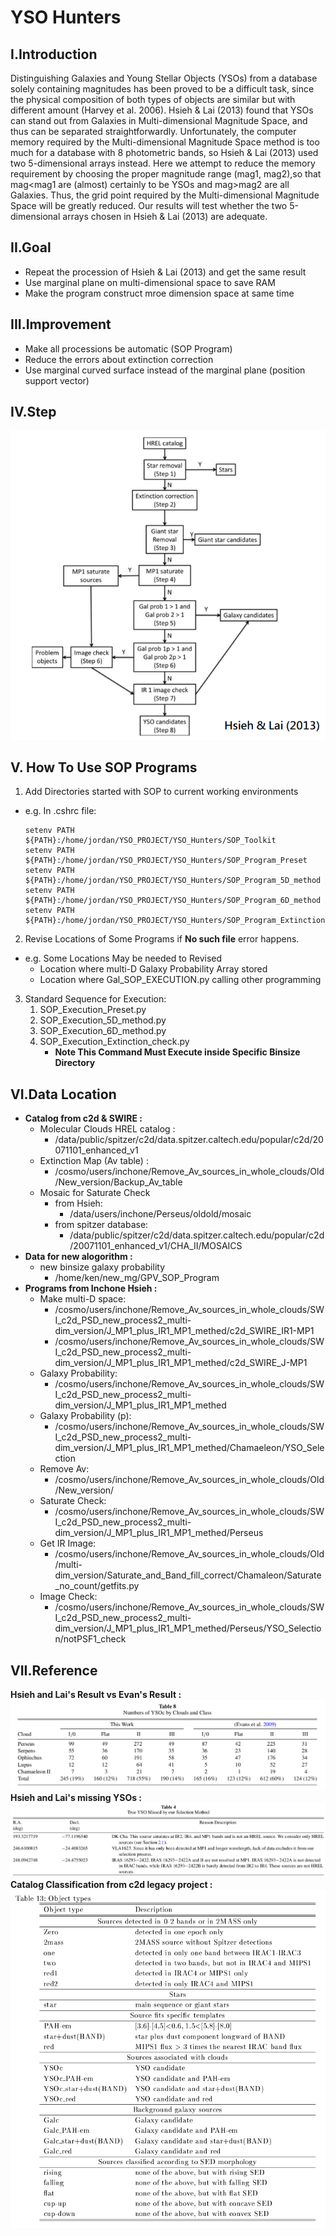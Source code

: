 # **YSO Hunters**
## **I.Introduction**
Distinguishing Galaxies and Young Stellar Objects (YSOs) from a database solely containing magnitudes has been proved to be a difficult task, since the physical composition of both types of objects are similar but with different amount (Harvey et al. 2006). Hsieh & Lai (2013) found that YSOs can stand out from Galaxies in Multi-dimensional Magnitude Space, and thus can be separated straightforwardly. Unfortunately, the computer memory required by the Multi-dimensional Magnitude Space method is too much for a database with 8 photometric bands, so Hsieh & Lai (2013) used two 5-dimensional arrays instead. Here we attempt to reduce the memory requirement by choosing the proper magnitude range (mag1, mag2),so that mag\<mag1 are (almost) certainly to be YSOs and mag\>mag2 are all Galaxies. Thus, the grid point required by the Multi-dimensional Magnitude Space will be greatly reduced. Our results will test whether the two 5-dimensional arrays chosen in Hsieh & Lai (2013) are adequate.

## **II.Goal**
- Repeat the procession of Hsieh & Lai (2013) and get the same result
- Use marginal plane on multi-dimensional space to save RAM
- Make the program construct mroe dimension space at same time

## **III.Improvement**
- Make all processions be automatic (SOP Program)
- Reduce the errors about extinction correction
- Use marginal curved surface instead of the marginal plane (position support vector)

## **IV.Step**
<img src='Templates_and_Charts/Steps.png'/>

## **V. How To Use SOP Programs**
1. Add Directories started with SOP to current working environments
  - e.g. In .cshrc file:
    ```
    setenv PATH ${PATH}:/home/jordan/YSO_PROJECT/YSO_Hunters/SOP_Toolkit
    setenv PATH ${PATH}:/home/jordan/YSO_PROJECT/YSO_Hunters/SOP_Program_Preset
    setenv PATH ${PATH}:/home/jordan/YSO_PROJECT/YSO_Hunters/SOP_Program_5D_method
    setenv PATH ${PATH}:/home/jordan/YSO_PROJECT/YSO_Hunters/SOP_Program_6D_method
    setenv PATH ${PATH}:/home/jordan/YSO_PROJECT/YSO_Hunters/SOP_Program_Extinction_Check
    ```
2. Revise Locations of Some Programs if **No such file** error happens.
  - e.g. Some Locations May be needed to Revised
    - Location where multi-D Galaxy Probability Array stored
    - Location where Gal_SOP_EXECUTION.py calling other programming
3. Standard Sequence for Execution:
    1. SOP_Execution_Preset.py
    2. SOP_Execution_5D_method.py
    3. SOP_Execution_6D_method.py
    4. SOP_Execution_Extinction_check.py
        - **Note This Command Must Execute inside Specific Binsize Directory**
  
## **VI.Data Location**
- **Catalog from c2d & SWIRE :**
  - Molecular Clouds HREL catalog :
    - /data/public/spitzer/c2d/data.spitzer.caltech.edu/popular/c2d/20071101_enhanced_v1
  - Extinction Map (Av table) :
    - /cosmo/users/inchone/Remove_Av_sources_in_whole_clouds/Old/New_version/Backup_Av_table
  - Mosaic for Saturate Check
    - from Hsieh:
      - /data/users/inchone/Perseus/oldold/mosaic
    - from spitzer database:
      - /data/public/spitzer/c2d/data.spitzer.caltech.edu/popular/c2d/20071101_enhanced_v1/CHA_II/MOSAICS
- **Data for new alogorithm :**
    - new binsize galaxy probability
      - /home/ken/new_mg/GPV_SOP_Program
- **Programs from Inchone Hsieh :**
  - Make multi-D space:
    - /cosmo/users/inchone/Remove_Av_sources_in_whole_clouds/SWI_c2d_PSD_new_process2_multi-dim_version/J_MP1_plus_IR1_MP1_methed/c2d_SWIRE_IR1-MP1
    - /cosmo/users/inchone/Remove_Av_sources_in_whole_clouds/SWI_c2d_PSD_new_process2_multi-dim_version/J_MP1_plus_IR1_MP1_methed/c2d_SWIRE_J-MP1    
  - Galaxy Probability:
    - /cosmo/users/inchone/Remove_Av_sources_in_whole_clouds/SWI_c2d_PSD_new_process2_multi-dim_version/J_MP1_plus_IR1_MP1_methed
  - Galaxy Probability (p):
    - /cosmo/users/inchone/Remove_Av_sources_in_whole_clouds/SWI_c2d_PSD_new_process2_multi-dim_version/J_MP1_plus_IR1_MP1_methed/Chamaeleon/YSO_Selection
  - Remove Av:
    - /cosmo/users/inchone/Remove_Av_sources_in_whole_clouds/Old/New_version/
  - Saturate Check:
    - /cosmo/users/inchone/Remove_Av_sources_in_whole_clouds/SWI_c2d_PSD_new_process2_multi-dim_version/J_MP1_plus_IR1_MP1_methed/Perseus
  - Get IR Image:  
    - /cosmo/users/inchone/Remove_Av_sources_in_whole_clouds/Old/multi-dim_version/Saturate_and_Band_fill_correct/Chamaleon/Saturate_no_count/getfits.py
  - Image Check:
    - /cosmo/users/inchone/Remove_Av_sources_in_whole_clouds/SWI_c2d_PSD_new_process2_multi-dim_version/J_MP1_plus_IR1_MP1_methed/Perseus/YSO_Selection/notPSF1_check

## **VII.Reference**
**Hsieh and Lai's Result vs Evan's Result :**
<img src='Templates_and_Charts/Hsiehs_Result.png'/>
**Hsieh and Lai's missing YSOs :**
<img src='Templates_and_Charts/Hsiehs_missing_YSO.png'/>
**Catalog Classification from c2d legacy project :**
<img src='Templates_and_Charts/c2d_obtype.png'/>
